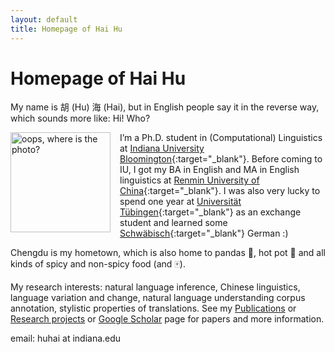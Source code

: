 ```yaml
---
layout: default
title: Homepage of Hai Hu
---
```


# Homepage of Hai Hu

My name is 胡 (Hu) 海 (Hai), but in English people say it in the reverse way, which sounds more like: Hi! Who?
 
 
<img src="/photos/photo1.jpg" alt="oops, where is the photo?" style="width: 160px; float: left; margin: 0px 15px 15px 0px;" />
 
I’m a Ph.D. student in (Computational) Linguistics at [Indiana University Bloomington](http://www.indiana.edu/~lingdept/){:target="_blank"}. Before coming to IU, I got my BA in English and MA in English linguistics at [Renmin University of China](http://www.ruc.edu.cn/){:target="_blank"}. I was also very lucky to spend one year at [Universität Tübingen](https://uni-tuebingen.de/en/university.html){:target="_blank"} as an exchange student and learned some [Schwäbisch](https://www.schwaebisch-schwaetza.de/schwaebisch_woerterbuch.html){:target="_blank"} German :)

Chengdu is my hometown, which is also home to pandas :panda_face:, hot pot :stew: and all kinds of spicy and non-spicy food (and :mahjong:).
 
My research interests: natural language inference, Chinese linguistics, language variation and change, natural language understanding corpus annotation, stylistic properties of translations. See my [Publications](publications/) or [Research projects](projects/) or [Google Scholar](https://scholar.google.com/citations?user=G2RN6qMAAAAJ&hl=en) page for papers and more information. 

email: huhai at indiana.edu
